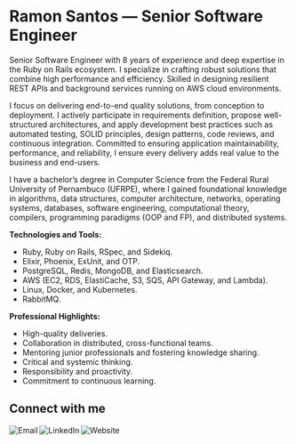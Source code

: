 # Ramon Santos — Senior Software Engineer

Senior Software Engineer with 8 years of experience and deep expertise in the Ruby on Rails ecosystem. I specialize in crafting robust solutions that combine high performance and efficiency. Skilled in designing resilient REST APIs and background services running on AWS cloud environments.

I focus on delivering end-to-end quality solutions, from conception to deployment. I actively participate in requirements definition, propose well-structured architectures, and apply development best practices such as automated testing, SOLID principles, design patterns, code reviews, and continuous integration. Committed to ensuring application maintainability, performance, and reliability, I ensure every delivery adds real value to the business and end-users.

I have a bachelor’s degree in Computer Science from the Federal Rural University of Pernambuco (UFRPE), where I gained foundational knowledge in algorithms, data structures, computer architecture, networks, operating systems, databases, software engineering, computational theory, compilers, programming paradigms (OOP and FP), and distributed systems.

**Technologies and Tools:**
* Ruby, Ruby on Rails, RSpec, and Sidekiq.
* Elixir, Phoenix, ExUnit, and OTP.
* PostgreSQL, Redis, MongoDB, and Elasticsearch.
* AWS (EC2, RDS, ElastiCache, S3, SQS, API Gateway, and Lambda).
* Linux, Docker, and Kubernetes.
* RabbitMQ.

**Professional Highlights:**
* High-quality deliveries.
* Collaboration in distributed, cross-functional teams.
* Mentoring junior professionals and fostering knowledge sharing.
* Critical and systemic thinking.
* Responsibility and proactivity.
* Commitment to continuous learning.

## Connect with me

<a href="mailto:ramonsantos.pe@gmail.com">
  <img align="left" alt="Email" src="https://img.shields.io/badge/email-EA4335.svg?&style=for-the-badge&logo=gmail&logoColor=white" />
</a>

<a href="https://www.linkedin.com/in/ramon-santos">
  <img align="left" alt="LinkedIn" src="https://custom-icon-badges.demolab.com/badge/LinkedIn-0077B5?style=for-the-badge&logo=linkedin-white&logoColor=fff" />
</a>

<a href="https://ramonsantos.github.io">
  <img align="left" alt="Website" src="https://img.shields.io/badge/Website-dc143c?style=for-the-badge&logo=jekyll&logoColor=white" />
</a>
